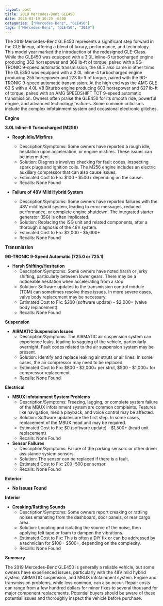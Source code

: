 ```yaml
---
layout: post
title: 2019 Mercedes-Benz GLE450
date: 2025-03-19 10:29 -0400
categories: ["Mercedes-Benz", "GLE450"]
tags: ["Mercedes-Benz", "GLE450", "2019"]
---
```

The 2019 Mercedes-Benz GLE450 represents a significant step forward in the GLE lineup, offering a blend of luxury, performance, and technology. This model year marked the introduction of the redesigned GLE-Class. While the GLE450 was equipped with a 3.0L inline-6 turbocharged engine producing 362 horsepower and 369 lb-ft of torque, paired with a 9G-TRONIC 9-speed automatic transmission, the GLE also came in other trims. The GLE350 was equipped with a 2.0L inline-4 turbocharged engine producing 255 horsepower and 273 lb-ft of torque, paired with the 9G-TRONIC 9-speed automatic transmission. At the high end was the AMG GLE 63 S with a 4.0L V8 Biturbo engine producing 603 horsepower and 627 lb-ft of torque, paired with an AMG SPEEDSHIFT TCT 9-speed automatic transmission. Owners often praise the GLE450 for its smooth ride, powerful engine, and advanced technology features. Some common criticisms include the complex infotainment system and occasional electronic glitches.

**Engine**

**3.0L Inline-6 Turbocharged (M256)**

*   **Rough Idle/Misfires**
    *   Description/Symptoms: Some owners have reported a rough idle, hesitation upon acceleration, or engine misfires. These issues can be intermittent.
    *   Solution: Diagnosis involves checking for fault codes, inspecting spark plugs and ignition coils. The M256 engine includes an electric auxiliary compressor that can also cause issues.
    *   Estimated Cost to Fix: $100 - $500+ depending on the cause.
    *   Recalls: None Found

* **Failure of 48V Mild Hybrid System**
    * Description/Symptoms: Some owners have reported failures with the 48V mild hybrid system, leading to error messages, reduced performance, or complete engine shutdown. The integrated starter generator (ISG) is often implicated.
    * Solution: Replacing the ISG unit and related components, after a thorough diagnosis of the 48V system.
    * Estimated Cost to Fix: $2,000 - $5,000+
    * Recalls: None Found

**Transmission**

**9G-TRONIC 9-Speed Automatic (725.0 or 725.1)**

*   **Harsh Shifting/Hesitation**
    *   Description/Symptoms: Some owners have noted harsh or jerky shifting, particularly between lower gears. There may be a noticeable hesitation when accelerating from a stop.
    *   Solution: Software updates to the transmission control module (TCM) can sometimes resolve these issues. In more severe cases, valve body replacement may be necessary.
    *   Estimated Cost to Fix: $200 (software update) - $2,000+ (valve body replacement)
    *   Recalls: None Found

**Suspension**

*   **AIRMATIC Suspension Issues**
    *   Description/Symptoms: The AIRMATIC air suspension system can experience leaks, leading to sagging of the vehicle, particularly overnight. Fault codes related to the air suspension system may be present.
    *   Solution: Identify and replace leaking air struts or air lines. In some cases, the air compressor may need to be replaced.
    *   Estimated Cost to Fix: $800 - $2,000+ per strut, $500 - $1,000+ for compressor replacement.
    *   Recalls: None Found

**Electrical**

*   **MBUX Infotainment System Problems**
    *   Description/Symptoms: Freezing, lagging, or complete system failure of the MBUX infotainment system are common complaints. Features like navigation, media playback, and voice control may be affected.
    *   Solution: Software updates are the first step. In some cases, replacement of the MBUX head unit may be required.
    *   Estimated Cost to Fix: $0 (software update) - $1,500+ (head unit replacement)
    *   Recalls: None Found
*  **Sensor Failures**
    *   Description/Symptoms: Failure of the parking sensors or other driver assistance system sensors.
    *   Solution: The sensor can be replaced if there is a fault.
    *   Estimated Cost to Fix: $200-$500 per sensor.
    *   Recalls: None Found

**Exterior**

*   **No Issues Found**

**Interior**

*   **Creaking/Rattling Sounds**
    *   Description/Symptoms: Some owners report creaking or rattling noises emanating from the dashboard, door panels, or rear cargo area.
    *   Solution: Locating and isolating the source of the noise, then applying felt tape or foam to dampen the vibrations.
    *   Estimated Cost to Fix: This is often a DIY fix or can be addressed by a technician for $100 - $500+, depending on the complexity.
    *   Recalls: None Found

**Summary**

The 2019 Mercedes-Benz GLE450 is generally a reliable vehicle, but some owners have experienced issues, particularly with the 48V mild hybrid system, AIRMATIC suspension, and MBUX infotainment system. Engine and transmission problems, while less common, can also occur. Repair costs can range from a few hundred dollars for minor fixes to several thousand for major component replacements. Potential buyers should be aware of these potential issues and thoroughly inspect the vehicle before purchase.

